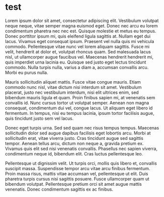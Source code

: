 # test

Lorem ipsum dolor sit amet, consectetur adipiscing elit. Vestibulum volutpat neque neque, vitae semper magna euismod eget. Donec nec arcu eu lorem condimentum pharetra nec nec est. Quisque molestie et metus eu tempus. Donec porttitor ipsum mi, quis eleifend ligula sagittis at. Nullam eget dui lacus. Vivamus eget consequat ipsum. Praesent vel nulla quis mi vehicula commodo. Pellentesque vitae nunc vel lorem aliquam sagittis. Fusce mi velit, hendrerit at dolor et, volutpat rhoncus quam. Sed malesuada lacus nisl, ut ullamcorper augue faucibus vel. Maecenas hendrerit hendrerit mi, quis imperdiet urna lacinia eu. Quisque sed justo eget lectus tincidunt commodo. Nulla turpis nulla, varius a diam a, accumsan convallis arcu. Morbi eu purus nulla.

Mauris sollicitudin aliquet mattis. Fusce vitae congue mauris. Etiam commodo nunc nisl, vitae dictum nisi interdum sit amet. Vestibulum placerat, justo nec vestibulum interdum, nisi elit ultrices enim, sed bibendum mauris ligula et quam. Proin finibus sapien mi, at venenatis sem convallis id. Nunc cursus tortor ut volutpat semper. Aenean non magna consequat, condimentum dui vel, congue lacus. Ut aliquam eget libero id fermentum. In tempus, nisi eu tempus lacinia, ipsum tortor facilisis augue, quis tincidunt justo sem vel lacus.

Donec eget turpis urna. Sed sed quam nec risus tempus tempus. Maecenas sollicitudin dolor sed augue dapibus facilisis eget lobortis arcu. Morbi at sollicitudin erat, vitae viverra justo. Cras tincidunt augue sed sagittis tempor. Aenean tellus arcu, dictum non neque a, gravida pretium ex. Vivamus quis elit sed nisi venenatis convallis. Phasellus nec sapien viverra, condimentum neque id, bibendum elit. Cras luctus pellentesque leo.

Pellentesque ut dignissim velit. Ut turpis orci, mollis quis libero et, convallis suscipit massa. Suspendisse tempor arcu vitae arcu finibus fermentum. Proin massa risus, mattis vitae accumsan vel, pellentesque ut elit. Duis pharetra turpis cursus nisi sagittis posuere. Fusce ullamcorper quam ut bibendum volutpat. Pellentesque pretium orci sit amet augue mattis venenatis. Donec condimentum sagittis ex ac finibus.

